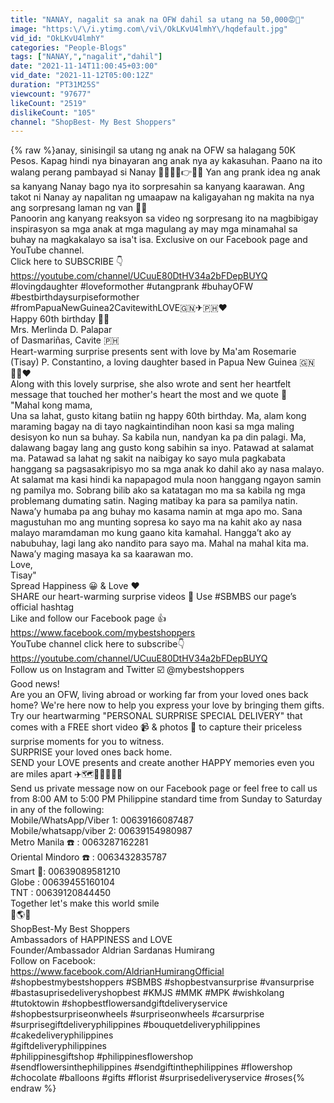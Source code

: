 ```yaml
---
title: "NANAY, nagalit sa anak na OFW dahil sa utang na 50,000😡🤬"
image: "https:\/\/i.ytimg.com\/vi\/OkLKvU4lmhY\/hqdefault.jpg"
vid_id: "OkLKvU4lmhY"
categories: "People-Blogs"
tags: ["NANAY,","nagalit","dahil"]
date: "2021-11-14T11:00:45+03:00"
vid_date: "2021-11-12T05:00:12Z"
duration: "PT31M25S"
viewcount: "97677"
likeCount: "2519"
dislikeCount: "105"
channel: "ShopBest- My Best Shoppers"
---
```

{% raw %}anay, sinisingil sa utang ng anak na OFW sa halagang 50K Pesos. Kapag hindi nya binayaran ang anak nya ay kakasuhan. Paano na ito walang perang pambayad si Nanay 👱‍♀️💵😲👉👩‍🦰 Yan ang prank idea ng anak sa kanyang Nanay bago nya ito sorpresahin sa kanyang kaarawan. Ang takot ni Nanay ay napalitan ng umaapaw na kaligayahan ng makita na nya ang sorpresang laman ng van 🚙🎉<br />Panoorin ang kanyang reaksyon sa video ng sorpresang ito na magbibigay inspirasyon sa mga anak at mga magulang ay may mga minamahal sa buhay na magkakalayo sa isa't isa. Exclusive on our Facebook page and YouTube channel.<br />Click here to SUBSCRIBE 👇<br /><a rel="nofollow" target="blank" href="https://youtube.com/channel/UCuuE80DtHV34a2bFDepBUYQ">https://youtube.com/channel/UCuuE80DtHV34a2bFDepBUYQ</a><br />#lovingdaughter #loveformother #utangprank #buhayOFW #bestbirthdaysurpiseformother<br />#fromPapuaNewGuinea2CavitewithLOVE🇬🇳✈🇵🇭❤️<br />Happy 60th birthday 🎉💐<br />Mrs. Merlinda D. Palapar<br />of Dasmariñas, Cavite 🇵🇭<br />Heart-warming surprise presents sent with love by Ma'am Rosemarie (Tisay) P. Constantino, a loving daughter based in Papua New Guinea 🇬🇳👩‍🦰❤️<br />Along with this lovely surprise, she also wrote and sent her heartfelt message that touched her mother's heart the most and we quote 📝<br />&quot;Mahal kong mama,<br />Una sa lahat, gusto kitang batiin ng happy 60th birthday. Ma, alam kong maraming bagay na di tayo nagkaintindihan noon kasi sa mga maling desisyon ko nun sa buhay. Sa kabila nun, nandyan ka pa din palagi. Ma, dalawang bagay lang ang gusto kong sabihin sa inyo. Patawad at salamat ma. Patawad sa lahat ng sakit na naibigay ko sayo mula pagkabata hanggang sa pagsasakripisyo mo sa mga anak ko dahil ako ay nasa malayo. At salamat ma kasi hindi ka napapagod mula noon hanggang ngayon samin ng pamilya mo. Sobrang bilib ako sa katatagan mo ma sa kabila ng mga problemang dumating satin. Naging matibay ka para sa pamilya natin. Nawa’y humaba pa ang buhay mo kasama namin at mga apo mo. Sana magustuhan mo ang munting sopresa ko sayo ma na kahit ako ay nasa malayo maramdaman mo kung gaano kita kamahal. Hangga’t ako ay nabubuhay, lagi lang ako nandito para sayo ma. Mahal na mahal kita ma. Nawa’y maging masaya ka sa kaarawan mo.<br />Love,<br />Tisay&quot;<br />Spread Happiness 😀 &amp; Love ❤️<br />SHARE our heart-warming surprise videos 🤲 Use #SBMBS our page’s official hashtag<br />Like and follow our Facebook page 👍<br /><a rel="nofollow" target="blank" href="https://www.facebook.com/mybestshoppers">https://www.facebook.com/mybestshoppers</a><br />YouTube channel click here to subscribe👇<br /><a rel="nofollow" target="blank" href="https://youtube.com/channel/UCuuE80DtHV34a2bFDepBUYQ">https://youtube.com/channel/UCuuE80DtHV34a2bFDepBUYQ</a><br />Follow us on Instagram and Twitter ☑️ @mybestshoppers<br />Good news!<br />Are you an OFW, living abroad or working far from your loved ones back home? We're here now to help you express your love by bringing them gifts. Try our heartwarming &quot;PERSONAL SURPRISE SPECIAL DELIVERY&quot; that comes with a FREE short video 📹 &amp; photos 📸 to capture their priceless surprise moments for you to witness.<br />SURPRISE your loved ones back home.<br />SEND your LOVE presents and create another HAPPY memories even you are miles apart ✈️🗺️🏡👨👩👧👦<br />Send us private message now on our Facebook page or feel free to call us from 8:00 AM to 5:00 PM Philippine standard time from Sunday to Saturday in any of the following:<br />Mobile/WhatsApp/Viber 1: 00639166087487<br />Mobile/whatsapp/viber 2: 00639154980987<br />Metro Manila ☎️ : 0063287162281<br />Oriental Mindoro ☎️ : 0063432835787<br />Smart 📲: 00639089581210<br />Globe : 00639455160104<br />TNT : 00639120844450<br />Together let's make this world smile<br />🤝🌎😀<br />ShopBest-My Best Shoppers<br />Ambassadors of HAPPINESS and LOVE<br />Founder/Ambassador Aldrian Sardanas Humirang<br />Follow on Facebook:<br /><a rel="nofollow" target="blank" href="https://www.facebook.com/AldrianHumirangOfficial">https://www.facebook.com/AldrianHumirangOfficial</a><br />#shopbestmybestshoppers #SBMBS #shopbestvansurprise #vansurprise #bastasuprisedeliveryshopbest #KMJS #MMK #MPK #wishkolang #tutoktowin #shopbestflowersandgiftdeliveryservice #shopbestsurpriseonwheels #surpriseonwheels #carsurprise #surprisegiftdeliveryphilippines #bouquetdeliveryphilippines #cakedeliveryphilippines<br />#giftdeliveryphilippines<br />#philippinesgiftshop #philippinesflowershop<br />#sendflowersinthephilippines #sendgiftinthephilippines #flowershop #chocolate #balloons #gifts #florist #surprisedeliveryservice #roses{% endraw %}
